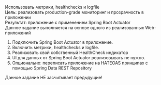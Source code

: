 Использовать метрики, healthchecks и logfile
<br>Цель: реализовать production-grade мониторинг и прозрачность в приложении
<br>Результат: приложение с применением Spring Boot Actuator
<br>Данное задание выполняется на основе одного из реализованных Web-приложений

1. Подключить Spring Boot Actuator в приложение.
2. Включить метрики, healthchecks и logfile.
3. Реализовать свой собственный HealthCheck индикатор
4. UI для данных от Spring Boot Actuator реализовывать не нужно.
5. Опционально: переписать приложение на HATEOAS принципах с помощью Spring Data REST Repository

<p>Данное задание НЕ засчитывает предыдущие!